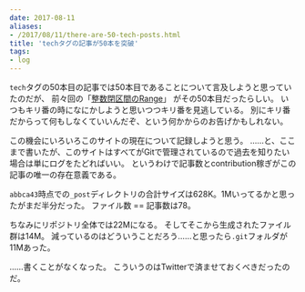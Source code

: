 ```yaml
---
date: 2017-08-11
aliases:
- /2017/08/11/there-are-50-tech-posts.html
title: 'techタグの記事が50本を突破'
tags:
- log
---
```


`tech`タグの50本目の記事では50本目であることについて言及しようと思っていたのだが、
前々回の「[整数閉区間のRange](/2017/08/closed-integer-interval)」
がその50本目だったらしい。
いつもキリ番の時になにかしようと思いつつキリ番を見逃している。
別にキリ番だからって何もしなくていいんだぞ、という何かからのお告げかもしれない。

この機会にいろいろこのサイトの現在について記録しようと思う。
……と、ここまで書いたが、このサイトはすべてがGitで管理されているので過去を知りたい場合は単にログをたどればいい。
というわけで記事数とcontribution稼ぎがこの記事の唯一の存在意義である。

`abbca43`時点での`_post`ディレクトリの合計サイズは628K。1Mいってるかと思ったがまだ半分だった。
ファイル数 == 記事数は78。

ちなみにリポジトリ全体では22Mになる。
そしてそこから生成されたファイル群は14M。
減っているのはどういうことだろう……と思ったら`.git`フォルダが11Mあった。

……書くことがなくなった。
こういうのはTwitterで済ませておくべきだったのだ。